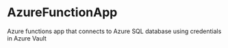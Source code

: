 # AzureFunctionApp
Azure functions app that connects to Azure SQL database using credentials in Azure Vault
